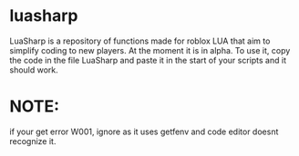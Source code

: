 # luasharp
LuaSharp is a repository of functions made for roblox LUA that aim to simplify coding to new players.
At the moment it is in alpha.
To use it, copy the code in the file LuaSharp and paste it in the start of your scripts and it should work.
# NOTE:
if your get error W001, ignore as it uses getfenv and code editor doesnt recognize it.
